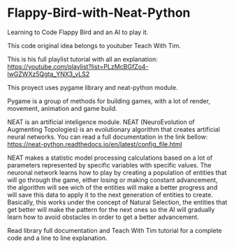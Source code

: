 # Flappy-Bird-with-Neat-Python
 Learning to Code Flappy Bird and an AI to play it.

 This code original idea belongs to youtuber Teach With Tim. 

 This is his full playlist tutorial with all an explanation:
 	https://youtube.com/playlist?list=PLzMcBGfZo4-lwGZWXz5Qgta_YNX3_vLS2
  
  This proyect uses pygame library and neat-python module.
  
  Pygame is a group of methods for building games, with a lot of render, movement, animation and game build.
  
  NEAT is an artificial inteligence module. NEAT (NeuroEvolution of Augmenting Topologies) is an evolutionary algorithm that creates artificial neural networks.
  You can read a full documentation in the link bellow:
  https://neat-python.readthedocs.io/en/latest/config_file.html
  
  NEAT makes a statistic model processing calculations based on a lot of parameters represented by specific variables with specific values. The neuronal network learns how to play by creating a population of entities that will go through the game, either losing or making constant advancement, the algorithm will see wich of the entities will make a better progress and will save this data to apply it to the next generation of entities to create. Basically, this works under the concept of Natural Selection, the entities that get better will make the pattern for the next ones so the AI will gradually learn how to avoid obstacles in order to get a better advancement. 
  
  Read library full documentation and Teach With Tim tutorial for a complete code and a line to line explanation.
